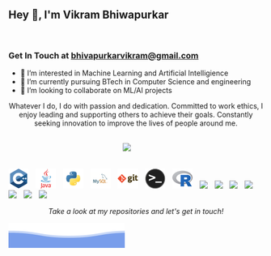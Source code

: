 <h2>Hey 👋, I'm Vikram Bhiwapurkar</h2>

<br />
<h3>Get In Touch at <a href="mailto:bhivapurkarvikram@gmail.com">bhivapurkarvikram@gmail.com</a></h3>

- 👀 I’m interested in Machine Learning and Artificial Intelligience
- 🌱 I’m currently pursuing BTech in Computer Science and engineering 
- 💞️ I’m looking to collaborate on ML/AI projects


<p align="center">
Whatever I do, I do with passion and dedication. Committed to work ethics, I enjoy leading and supporting others to achieve their goals. Constantly seeking innovation to improve the lives of people around me.
<br><br> 

 <p align="center">
   <a href="https://www.linkedin.com/in/vikram-bhiwapurkar/"><img src="https://img.shields.io/badge/-Vikram Bhiwapurkar-blue?style=flat-square&logo=Linkedin&logoColor=white&link="https://www.linkedin.com/in/vikram-bhiwapurkar/" /></a>&nbsp;&nbsp;&nbsp;&nbsp
  </a>&nbsp;&nbsp;&nbsp;&nbsp;

<br>
<br>

<div height='1000px' width='70px'>
  <code style="margin-right: 10px;"><img height="40" src="https://raw.githubusercontent.com/github/explore/80688e429a7d4ef2fca1e82350fe8e3517d3494d/topics/cpp/cpp.png"></code> 
  <code style="margin-right: 10px;"><img height="40" src="https://raw.githubusercontent.com/devicons/devicon/master/icons/java/java-original-wordmark.svg"></code> 
  <code style="margin-right: 10px;"><img height="40" src="https://raw.githubusercontent.com/github/explore/80688e429a7d4ef2fca1e82350fe8e3517d3494d/topics/python/python.png"></code>  
  <code style="margin-right: 10px;"><img height="40" src="https://raw.githubusercontent.com/github/explore/80688e429a7d4ef2fca1e82350fe8e3517d3494d/topics/mysql/mysql.png"></code> 
  <code style="margin-right: 10px;"><img height="40" src="https://raw.githubusercontent.com/github/explore/80688e429a7d4ef2fca1e82350fe8e3517d3494d/topics/git/git.png"></code> 
  <code style="margin-right: 10px;"><img height="40" src="https://raw.githubusercontent.com/github/explore/80688e429a7d4ef2fca1e82350fe8e3517d3494d/topics/terminal/terminal.png"></code>
  <code style="margin-right: 10px;"><img height="40" src="https://raw.githubusercontent.com/devicons/devicon/master/icons/r/r-original.svg"></code>
  <code style="margin-right: 10px;"><img height="40" src="https://upload.wikimedia.org/wikipedia/commons/1/1a/NumPy_logo.svg"></code>
  <code style="margin-right: 10px;"><img height="40" src="https://upload.wikimedia.org/wikipedia/commons/e/ed/Pandas_logo.svg"></code>
  <code style="margin-right: 10px;"><img height="40" src="https://upload.wikimedia.org/wikipedia/commons/0/05/Scikit_learn_logo_small.svg"></code>
  <code style="margin-right: 10px;"><img height="40" src="https://upload.wikimedia.org/wikipedia/commons/0/05/Pytorch_logo.png"></code>
  <code style="margin-right: 10px;"><img height="40" src="https://upload.wikimedia.org/wikipedia/commons/2/2d/Tensorflow_logo.svg"></code>
  <code style="margin-right: 10px;"><img height="40" src="https://matplotlib.org/stable/_static/logo2_compressed.svg"></code>
  <code style="margin-right: 10px;"><img height="40" src="https://seaborn.pydata.org/_static/logo-wide-lightbg.svg"></code>
</div>

<p align="center">
 <i>Take a look at my repositories and let's get in touch!</i>
</p>

![Vikram Bhiwapurkar](https://raw.githubusercontent.com/VikramBhiwapurkar/VikramBhiwapurkar/main/bottom_header.svg)
<br>
